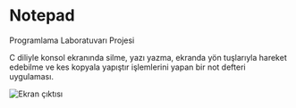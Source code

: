 # Notepad
Programlama Laboratuvarı Projesi</br>

C diliyle konsol ekranında silme, yazı yazma, ekranda yön tuşlarıyla hareket edebilme ve kes kopyala yapıştır işlemlerini yapan bir not defteri uygulaması.


![Ekran çıktısı](https://user-images.githubusercontent.com/47196852/52067041-c9a10b80-258a-11e9-9c78-8ec2eeb4aafe.png)